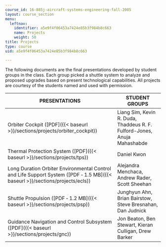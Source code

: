 ```yaml
---
course_id: 16-885j-aircraft-systems-engineering-fall-2005
layout: course_section
menu:
  leftnav:
    identifier: a5e9f4f06453a7424e85b3f984b8c663
    name: Projects
    weight: 50
title: Projects
type: course
uid: a5e9f4f06453a7424e85b3f984b8c663

---
```


The following documents are the final presentations developed by student groups in the class. Each group picked a shuttle system to analyze and proposed upgrades based on present technological capabilities. All projects are courtesy of the students named and used with permission.

| PRESENTATIONS | STUDENT GROUPS |
| --- | --- |
| Orbiter Cockpit ([PDF]({{< baseurl >}}/sections/projects/orbiter_cockpit)) | Liang Sim, Kevin R. Duda, Thaddeus R. F. Fulford-Jones, Anuja Mahashabde |
| Thermal Protection System ([PDF]({{< baseurl >}}/sections/projects/tps)) | Daniel Kwon |
| Long Duration Orbiter Environmental Control and Life Support System ([PDF ‑ 1.5 MB]({{< baseurl >}}/sections/projects/ecls)) | Alejandra Menchaca, Andrew Rader, Scott Sheehan |
| Shuttle Propulsion ([PDF ‑ 1.2 MB]({{< baseurl >}}/sections/projects/psp)) | Junghyun Ahn, Brian Bairstow, Steve Bresnahan, Dan Judnick |
| Guidance Navigation and Control Subsystem ([PDF]({{< baseurl >}}/sections/projects/gnc)) | Jon Beaton, Ben Stewart, Kieran Culligan, Drew Barker